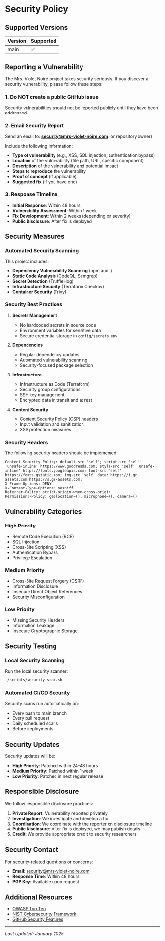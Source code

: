 # Security Policy

## Supported Versions

| Version | Supported          |
| ------- | ------------------ |
| main    | :white_check_mark: |

## Reporting a Vulnerability

The Mrs. Violet Noire project takes security seriously. If you discover a security vulnerability, please follow these steps:

### 1. **Do NOT** create a public GitHub issue

Security vulnerabilities should not be reported publicly until they have been addressed.

### 2. Email Security Report

Send an email to: **security@mrs-violet-noire.com** (or repository owner)

Include the following information:
- **Type of vulnerability** (e.g., XSS, SQL injection, authentication bypass)
- **Location** of the vulnerability (file path, URL, specific component)
- **Description** of the vulnerability and potential impact
- **Steps to reproduce** the vulnerability
- **Proof of concept** (if applicable)
- **Suggested fix** (if you have one)

### 3. Response Timeline

- **Initial Response**: Within 48 hours
- **Vulnerability Assessment**: Within 1 week
- **Fix Development**: Within 2 weeks (depending on severity)
- **Public Disclosure**: After fix is deployed

## Security Measures

### Automated Security Scanning

This project includes:

- **Dependency Vulnerability Scanning** (npm audit)
- **Static Code Analysis** (CodeQL, Semgrep)
- **Secret Detection** (TruffleHog)
- **Infrastructure Security** (Terraform Checkov)
- **Container Security** (Trivy)

### Security Best Practices

1. **Secrets Management**
   - No hardcoded secrets in source code
   - Environment variables for sensitive data
   - Secure credential storage in `config/secrets.env`

2. **Dependencies**
   - Regular dependency updates
   - Automated vulnerability scanning
   - Security-focused package selection

3. **Infrastructure**
   - Infrastructure as Code (Terraform)
   - Security group configurations
   - SSH key management
   - Encrypted data in transit and at rest

4. **Content Security**
   - Content Security Policy (CSP) headers
   - Input validation and sanitization
   - XSS protection measures

### Security Headers

The following security headers should be implemented:

```
Content-Security-Policy: default-src 'self'; script-src 'self' 'unsafe-inline' https://www.goodreads.com; style-src 'self' 'unsafe-inline' https://fonts.googleapis.com; font-src 'self' https://fonts.gstatic.com; img-src 'self' data: https://i.gr-assets.com https://s.gr-assets.com;
X-Frame-Options: DENY
X-Content-Type-Options: nosniff
Referrer-Policy: strict-origin-when-cross-origin
Permissions-Policy: geolocation=(), microphone=(), camera=()
```

## Vulnerability Categories

### High Priority
- Remote Code Execution (RCE)
- SQL Injection
- Cross-Site Scripting (XSS)
- Authentication Bypass
- Privilege Escalation

### Medium Priority
- Cross-Site Request Forgery (CSRF)
- Information Disclosure
- Insecure Direct Object References
- Security Misconfiguration

### Low Priority
- Missing Security Headers
- Information Leakage
- Insecure Cryptographic Storage

## Security Testing

### Local Security Scanning

Run the local security scanner:

```bash
./scripts/security-scan.sh
```

### Automated CI/CD Security

Security scans run automatically on:
- Every push to main branch
- Every pull request
- Daily scheduled scans
- Before deployments

## Security Updates

Security updates will be:
- **High Priority**: Patched within 24-48 hours
- **Medium Priority**: Patched within 1 week
- **Low Priority**: Patched in next regular release

## Responsible Disclosure

We follow responsible disclosure practices:

1. **Private Report**: Vulnerability reported privately
2. **Investigation**: We investigate and develop a fix
3. **Coordination**: We coordinate with the reporter on disclosure timeline
4. **Public Disclosure**: After fix is deployed, we may publish details
5. **Credit**: We provide appropriate credit to security researchers

## Security Contact

For security-related questions or concerns:

- **Email**: security@mrs-violet-noire.com
- **Response Time**: Within 48 hours
- **PGP Key**: Available upon request

## Additional Resources

- [OWASP Top Ten](https://owasp.org/www-project-top-ten/)
- [NIST Cybersecurity Framework](https://www.nist.gov/cyberframework)
- [GitHub Security Features](https://docs.github.com/en/code-security)

---

*Last Updated: January 2025*

